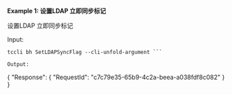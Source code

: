 **Example 1: 设置LDAP 立即同步标记**

设置LDAP 立即同步标记

Input: 

```
tccli bh SetLDAPSyncFlag --cli-unfold-argument ```

Output: 
```
{
    "Response": {
        "RequestId": "c7c79e35-65b9-4c2a-beea-a038fdf8c082"
    }
}
```

